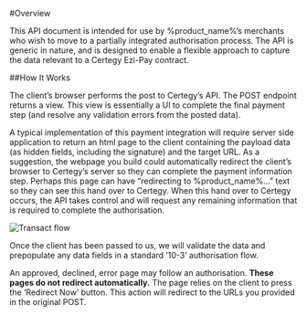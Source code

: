 #Overview

This API document is intended for use by %product_name%’s merchants who wish to move to a partially integrated authorisation process. The API is generic in nature, and is designed to enable a flexible approach to capture the data relevant to a Certegy Ezi-Pay contract.

##How It Works

The client’s browser performs the post to Certegy’s API. The POST endpoint returns a view. This view is essentially a UI to complete the final payment step (and resolve any validation errors from the posted data).

A typical implementation of this payment integration will require server side application to return an html page to the client containing the payload data (as hidden fields, including the signature) and the target URL. As a suggestion, the webpage you build could automatically redirect the client’s browser to Certegy’s server so they can complete the payment information step. Perhaps this page can have “redirecting to %product_name%...” text so they can see this hand over to Certegy. When this hand over to Certegy occurs, the API takes control and will request any remaining information that is required to complete the authorisation.

<img src="/img/api/2.png" alt="Transact flow">

Once the client has been passed to us, we will validate the data and prepopulate any data fields in a standard ’10-3’ authorisation flow.

An approved, declined, error page may follow an authorisation. **These pages do not redirect automatically.** The page relies on the client to press the ‘Redirect Now’ button. This action will redirect to the URLs you provided in the original POST.
